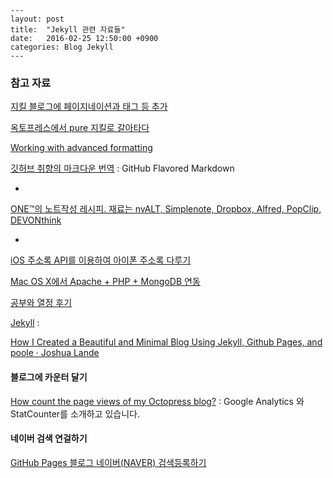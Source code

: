 ```
---
layout: post
title:  "Jekyll 관련 자료들"
date:   2016-02-25 12:50:00 +0900
categories: Blog Jekyll
---
```

### 참고 자료

[지킬 블로그에 페이지네이션과 태그 등 추가](https://nolboo.github.io/blog/2014/01/09/upgrade-jekyll-github-blog/)

[옥토프레스에서 pure 지킬로 갈아타다](https://nolboo.github.io/blog/2013/12/10/change-to-jekyll/)

[Working with advanced formatting](https://help.github.com/articles/working-with-advanced-formatting/)

[깃허브 취향의 마크다운 번역](http://nolboo.github.io/blog/2014/03/25/github-flavored-markdown/) : GitHub Flavored Markdown

-

[ONE™의 노트작성 레시피. 재료는 nvALT, Simplenote, Dropbox, Alfred, PopClip, DEVONthink](http://macnews.tistory.com/2008)

-

[iOS 주소록 API를 이용하여 아이폰 주소록 다루기](http://blog.saltfactory.net/ios/using-ios-addressbook-api.html)

[Mac OS X에서 Apache + PHP + MongoDB 연동](http://blog.saltfactory.net/php/installing-apache-php-mongodb-on-macosx.html)

[공부와 열정 후기](https://nolboo.github.io/blog/2015/12/28/self-education-and-the-pursuit-of-passion/)

[Jekyll](https://www.youtube.com/playlist?list=PLWjCJDeWfDdfVEcLGAfdJn_HXyM4Y7_k-) :

[How I Created a Beautiful and Minimal Blog Using Jekyll, Github Pages, and poole · Joshua Lande](http://joshualande.com/jekyll-github-pages-poole/)

#### 블로그에 카운터 달기

[How count the page views of my Octopress blog?](http://stackoverflow.com/questions/15957976/how-count-the-page-views-of-my-octopress-blog) : Google Analytics 와 StatCounter를 소개하고 있습니다. 

#### 네이버 검색 연걸하기

[GitHub Pages 블로그 네이버(NAVER) 검색등록하기](http://blog.saltfactory.net/register-with-github-pages-to-naver-search-engine/)